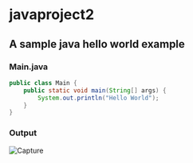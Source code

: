 # javaproject2
## A sample java hello world example
### Main.java
```java
public class Main {
	public static void main(String[] args) {
		System.out.println("Hello World");
	}
}
```
### Output
![Capture](https://user-images.githubusercontent.com/35807054/118667351-90235700-b7b9-11eb-9b31-24147afdca50.PNG)

